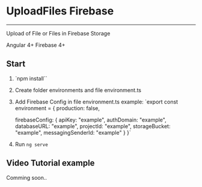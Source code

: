 # UploadFiles Firebase
---
Upload of File or Files in Firebase Storage

Angular 4+
Firebase 4+

## Start
1. `npm install``
2. Create folder environments and file environment.ts
3. Add Firebase Config in file environment.ts
  example:
  `export const environment = {
    production: false,

    firebaseConfig: {
      apiKey: "example",
      authDomain: "example",
      databaseURL: "example",
      projectId: "example",
      storageBucket: "example",
      messagingSenderId: "example"
    }
  }`

4. Run `ng serve`


## Video Tutorial example
Comming soon..